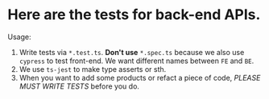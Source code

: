 # Here are the tests for back-end APIs.

Usage:

1. Write tests via `*.test.ts`. **Don't use** `*.spec.ts` because we also use `cypress` to test front-end. We want different names between `FE` and `BE`.
2. We use `ts-jest` to make type asserts or sth.
3. When you want to add some products or refact a piece of code, _PLEASE MUST WRITE TESTS_ before you do.
